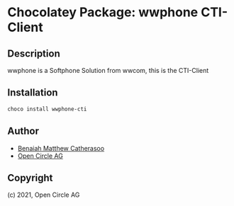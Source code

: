 ﻿# Chocolatey Package: wwphone CTI-Client

## Description

wwphone is a Softphone Solution from wwcom, this is the CTI-Client

## Installation

```ps1
choco install wwphone-cti
```

## Author

- [Benaiah Matthew Catherasoo](https://github.com/bmcatherasoo)
- [Open Circle AG](https://www.open-circle.ch)


## Copyright

(c) 2021, Open Circle AG
